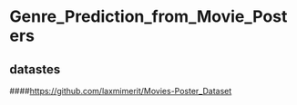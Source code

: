 # Genre_Prediction_from_Movie_Posters

## datastes 
####https://github.com/laxmimerit/Movies-Poster_Dataset
